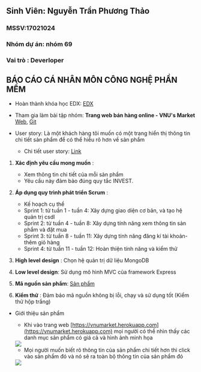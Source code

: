 ## Sinh Viên: Nguyễn Trần Phương Thảo
### MSSV:17021024

### Nhóm dự án: nhóm 69
### Vai trò : Deverloper

## BÁO CÁO CÁ NHÂN MÔN CÔNG NGHỆ PHẦN MỀM

- Hoàn thành khóa học EDX: [EDX](https://github.com/truonganhhoang/INT2208-8-2019/blob/master/NguyenTranPhuongThao/SoftEng1x.jpg)

- Tham gia làm bài tập nhóm: **Trang web bán hàng online - VNU's Market** [Web](https://vnumarket.herokuapp.com), [Git](https://github.com/tranthiensonuet/INT2208-8-2019/tree/master/nhom-69)
  
- User story: Là một khách hàng tôi muốn có một trang hiển thị thông tin chi tiết sản phẩm để có thể hiểu rõ hơn về sản phẩm
     * Chi tiết user story: [Link](https://github.com/truonganhhoang/INT2208-8-2019/issues/139)

1. **Xác định yêu cầu mong muốn** :
    + Xem thông tin chi tiết của mỗi sản phẩm
    + Yêu cầu này đảm bảo đúng quy tắc INVEST.
    
    
  2. **Áp dụng quy trình phát triển Scrum** : 
     * Kế hoạch cụ thể
      + Sprint 1: từ tuần 1 - tuần 4: Xây dựng giao diện cơ bản, và tạo hệ quản trị csdl
      + Sprint 2: từ tuần 4 - tuần 8: Xây dựng tính năng xem thông tin sản phẩm và đặt mua
      + Sprint 3: từ tuần 8 - tuần 11: Xây dựng tính năng đăng kí tài khoản- thêm giỏ hàng
      + Sprint 4: từ tuần 11 - tuần 12: Hoàn thiện tính năng và kiểm thử
      
   3. **High level design** :  Chọn hệ quản trị dữ liệu MongoDB
   4. **Low level design**:  Sử dụng mô hình MVC của framework Express
   5. **Mã nguồn sản phẩm**: [Sản phẩm](https://github.com/tranthiensonuet/INT2208-8-2019/tree/master/nhom-69/UETMaket)
   6. **Kiểm thử** : Đảm bảo mã nguồn không bị lỗi, chạy và sử dụng tốt (Kiểm thử hộp trắng)
   
   * Giới thiệu sản phẩm
   
      + Khi vào trang web [https://vnumarket.herokuapp.com](https://vnumarket.herokuapp.com) mọi người có thể nhìn thấy các danh mục sản phẩm có giá cả và hình ảnh minh họa
      <img src="https://i.imgur.com/IlA8wYx.png">
      
      + Mọi người muốn biết rõ thông tin của sản phẩm chi tiết hơn thì click vào sản phẩm đó và nó sẽ ra toàn bộ thông tin của sản phẩm đó
      
      <img src="https://i.imgur.com/KqsICmg.png">

